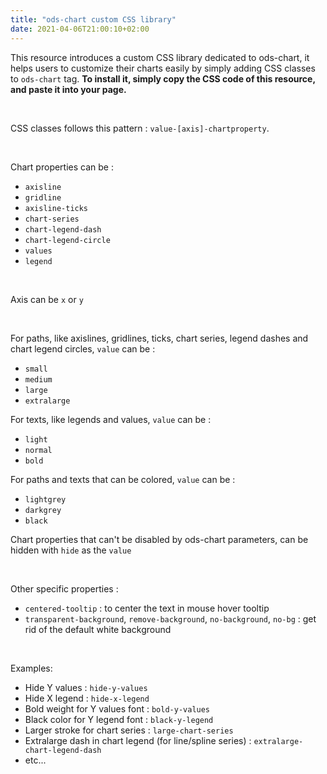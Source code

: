 ```yaml
---
title: "ods-chart custom CSS library"
date: 2021-04-06T21:00:10+02:00
---
```


This resource introduces a custom CSS library dedicated to ods-chart, it helps users to customize their charts easily by simply adding CSS classes to `ods-chart` tag.
**To install it, simply copy the CSS code of this resource, and paste it into your page.**

 

CSS classes follows this pattern : `value-[axis]-chartproperty`.

 

Chart properties can be :
- `axisline`
- `gridline`
- `axisline-ticks`
- `chart-series`
- `chart-legend-dash`
- `chart-legend-circle`
- `values`
- `legend`

 

Axis can be `x` or `y`

 

For paths, like axislines, gridlines, ticks, chart series, legend dashes and chart legend circles, `value` can be :
- `small`
- `medium`
- `large`
- `extralarge`

For texts, like legends and values, `value` can be :
- `light`
- `normal`
- `bold`

For paths and texts that can be colored, `value` can be :
- `lightgrey`
- `darkgrey`
- `black`

Chart properties that can't be disabled by ods-chart parameters, can be hidden with `hide` as the `value` 

 

Other specific properties :
- `centered-tooltip` : to center the text in mouse hover tooltip
- `transparent-background`, `remove-background`, `no-background`, `no-bg` : get rid of the default white background

 

Examples:
- Hide Y values : `hide-y-values`
- Hide X legend : `hide-x-legend`
- Bold weight for Y values font : `bold-y-values`
- Black color for Y legend font : `black-y-legend`
- Larger stroke for chart series : `large-chart-series` 
- Extralarge dash in chart legend (for line/spline series) : `extralarge-chart-legend-dash`
- etc...
